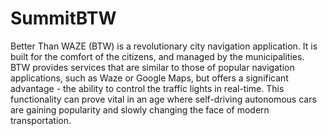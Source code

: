 # SummitBTW

<!---
[![codecov](https://codecov.io/gh/TechnionYearlyProject/SummitBTW/branch/master/graph/badge.svg?token=7qhKVMzZMo)](https://codecov.io/gh/TechnionYearlyProject/SummitBTW)


[![Build Status](https://travis-ci.com/TechnionYearlyProject/SummitBTW.svg?token=3QsUMjhrgPcWWTkptvzr&branch=master)](https://travis-ci.com/TechnionYearlyProject/SummitBTW)
--->


Better Than WAZE (BTW) is a revolutionary city navigation application. It is built for the comfort of the citizens, and managed by the municipalities. BTW provides services that are similar to those of popular navigation applications, such as Waze or Google Maps, but offers a significant advantage - the ability to control the traffic lights in real-time. This functionality can prove vital in an age where self-driving autonomous cars are gaining popularity and slowly changing the face of modern transportation.

